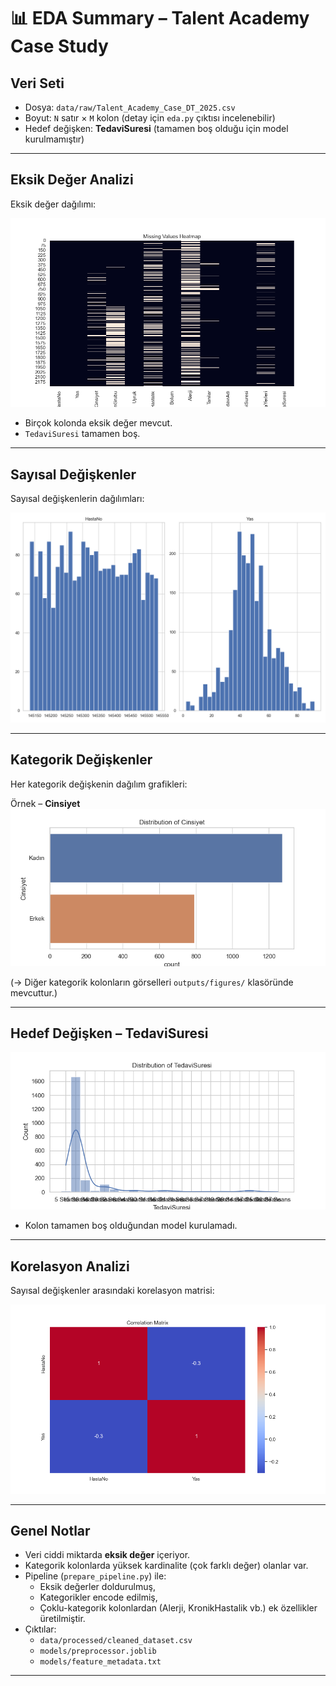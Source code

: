# 📊 EDA Summary – Talent Academy Case Study

## Veri Seti
- Dosya: `data/raw/Talent_Academy_Case_DT_2025.csv`
- Boyut: `N` satır × `M` kolon (detay için `eda.py` çıktısı incelenebilir)
- Hedef değişken: **TedaviSuresi** (tamamen boş olduğu için model kurulmamıştır)

---

## Eksik Değer Analizi
Eksik değer dağılımı:

![Eksik Değerler](../outputs/figures/missing_heatmap.png)

- Birçok kolonda eksik değer mevcut.
- `TedaviSuresi` tamamen boş.

---

## Sayısal Değişkenler
Sayısal değişkenlerin dağılımları:

![Sayısal Dağılımlar](../outputs/figures/numerical_distributions.png)

---

## Kategorik Değişkenler
Her kategorik değişkenin dağılım grafikleri:

Örnek – **Cinsiyet**
![Cinsiyet Dağılımı](../outputs/figures/Cinsiyet_distribution.png)

(→ Diğer kategorik kolonların görselleri `outputs/figures/` klasöründe mevcuttur.)

---

## Hedef Değişken – TedaviSuresi
![TedaviSuresi Dağılımı](../outputs/figures/TedaviSuresi_distribution.png)

- Kolon tamamen boş olduğundan model kurulamadı.

---

## Korelasyon Analizi
Sayısal değişkenler arasındaki korelasyon matrisi:

![Korelasyon Matrisi](../outputs/figures/correlation_matrix.png)

---

## Genel Notlar
- Veri ciddi miktarda **eksik değer** içeriyor.  
- Kategorik kolonlarda yüksek kardinalite (çok farklı değer) olanlar var.  
- Pipeline (`prepare_pipeline.py`) ile:
  - Eksik değerler doldurulmuş,  
  - Kategorikler encode edilmiş,  
  - Çoklu-kategorik kolonlardan (Alerji, KronikHastalik vb.) ek özellikler üretilmiştir.  
- Çıktılar:
  - `data/processed/cleaned_dataset.csv`  
  - `models/preprocessor.joblib`  
  - `models/feature_metadata.txt`  

---
